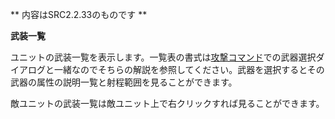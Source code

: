 ** 内容はSRC2.2.33のものです **

**武装一覧**

ユニットの武装一覧を表示します。一覧表の書式は[攻撃コマンド](攻撃.md)での武器選択ダイアログと一緒なのでそちらの解説を参照してください。武器を選択するとその武器の属性の説明一覧と射程範囲を見ることができます。

敵ユニットの武装一覧は敵ユニット上で右クリックすれば見ることができます。
